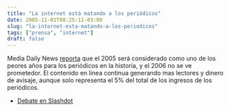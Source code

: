 ```yaml
---
title: "La internet está matando a los periódicos"
date: 2005-11-01T08:25:11-03:00
slug: "la-internet-esta-matando-a-los-periodicos"
tags: ["prensa", "internet"]
draft: false
---
```


Media Daily News [reporta](https://web.archive.org/web/20080419063530/http://publications.mediapost.com/index.cfm?fuseaction=Articles.showArticleHomePage&art_aid=35690)
que el 2005 será considerado como uno de los peores años para los
periódicos en la historia, y el 2006 no se ve prometedor. El contenido
en linea continua generando mas lectores y dinero de avisaje, aunque
solo representa el 5% del total de los ingresos de los periódicos.

* [Debate en Slashdot](https://web.archive.org/web/20080419063530/http://slashdot.org/article.pl?sid=05/10/31/2247225&from=rss)

